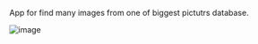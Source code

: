App for find many images from one of biggest pictutrs database.

![image](https://user-images.githubusercontent.com/90350582/205405363-c1b90619-57df-4992-a513-647786585e4f.png)



